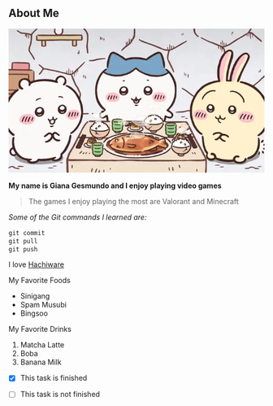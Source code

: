 ## About Me


![Alt text](chiikawa.webp)


**My name is Giana Gesmundo and I enjoy playing video games** 


> The games I enjoy playing the most are Valorant and Minecraft


_Some of the Git commands I learned are:_

```
git commit
git pull
git push
```





I love [Hachiware](https://images.app.goo.gl/sUooXKc2rbZfA6V99)



My Favorite Foods
* Sinigang
* Spam Musubi
* Bingsoo


My Favorite Drinks
1. Matcha Latte
2. Boba
3. Banana Milk


- [x] This task is finished
- [ ] This task is not finished


